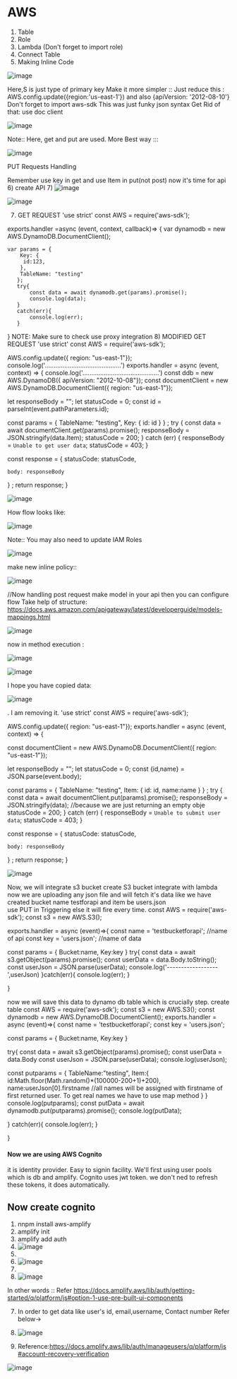 # AWS
1) Table
2) Role
3) Lambda (Don't forget to import role)
4) Connect Table
5) Making Inline Code

![image](https://user-images.githubusercontent.com/70058068/120980481-4a442800-c794-11eb-8c5d-deeaae63f192.png)

Here,S is just type of primary key
Make it more simpler :: Just reduce this : AWS.config.update({region:'us-east-1'}) and also {apiVersion: '2012-08-10'}
Don't forget to import aws-sdk
This was just funky json syntax
Get Rid of that:
use doc client

![image](https://user-images.githubusercontent.com/70058068/120982342-3ef1fc00-c796-11eb-84ad-94a55195bc8a.png)

Note:: Here, get and put are used.
More Best way ::: 

![image](https://user-images.githubusercontent.com/70058068/120985386-30591400-c799-11eb-8fc7-031de5c5e83d.png)

PUT Requests Handling
 
Remember use key in get and use Item in put(not post)
now it's time for api
6) create API
7) 
![image](https://user-images.githubusercontent.com/70058068/121002251-c7c66300-c7a9-11eb-8e4e-0bf0ff85e703.png)

![image](https://user-images.githubusercontent.com/70058068/121002494-065c1d80-c7aa-11eb-95bf-e7ecad4dc529.png)

7)   GET REQUEST
'use strict'
const AWS = require('aws-sdk');

exports.handler =async (event, context, callback)=> {
var dynamodb = new AWS.DynamoDB.DocumentClient();
    
    var params = {
        Key: {
         id:123,
        }, 
        TableName: "testing"
       };
       try{
           const data = await dynamodb.get(params).promise();
           console.log(data);
       }
       catch(err){
           console.log(err);
       }
}
NOTE: Make sure to check use proxy integration
8) MODIFIED GET REQUEST
'use strict'
const AWS = require('aws-sdk');

AWS.config.update({ region: "us-east-1"});
console.log('...........................................')
exports.handler = async (event, context) => {
  console.log('...........................................')
  const ddb = new AWS.DynamoDB({ apiVersion: "2012-10-08"});
  const documentClient = new AWS.DynamoDB.DocumentClient({ region: "us-east-1"});

  let responseBody = "";
  let statusCode = 0;
  const id = parseInt(event.pathParameters.id);

  const params = {
    TableName: "testing",
    Key: {
      id: id
    }
  }
;
  try {
    const data = await documentClient.get(params).promise();
    responseBody = JSON.stringify(data.Item);
    statusCode = 200;
  } catch (err) {
    responseBody = `Unable to get user data`;
    statusCode = 403;
  }

  const response = {
    statusCode: statusCode,
   
    body: responseBody
  }
;
  return response;
}

![image](https://user-images.githubusercontent.com/70058068/121108440-6218bc00-c827-11eb-9883-e430ed25d324.png)

How flow looks like:

![image](https://user-images.githubusercontent.com/70058068/121108502-7c529a00-c827-11eb-8201-9f4ee00e7032.png)

Note:: You may also need to update IAM Roles 

![image](https://user-images.githubusercontent.com/70058068/121108729-e10df480-c827-11eb-8587-e297e8301cef.png)

make new inline policy::

![image](https://user-images.githubusercontent.com/70058068/121108887-28948080-c828-11eb-9df3-4f2ec7151fbb.png)

//Now handling post request
make model in your api then you can configure flow
Take help of structure: https://docs.aws.amazon.com/apigateway/latest/developerguide/models-mappings.html

![image](https://user-images.githubusercontent.com/70058068/121111977-63e57e00-c82d-11eb-8405-47d8ccf328bb.png)

now in method execution : 

![image](https://user-images.githubusercontent.com/70058068/121112343-e4a47a00-c82d-11eb-8dd7-5098e0722aab.png)

![image](https://user-images.githubusercontent.com/70058068/121112364-ecfcb500-c82d-11eb-9193-c1476ecf0dd5.png)

I hope you have copied data:

![image](https://user-images.githubusercontent.com/70058068/121113035-faff0580-c82e-11eb-8ab4-b032c16e8aef.png)

. I am removing it.
'use strict'
const AWS = require('aws-sdk');

AWS.config.update({ region: "us-east-1"});
exports.handler = async (event, context) => {
  
  
  const documentClient = new AWS.DynamoDB.DocumentClient({ region: "us-east-1"});

  let responseBody = "";
  let statusCode = 0;
  const {id,name} = JSON.parse(event.body);

  const params = {
    TableName: "testing",
    Item: {
      id: id,
      name:name
    }
  }
;
  try {
    const data = await documentClient.put(params).promise();
    responseBody = JSON.stringify(data);    //because we are just returning an empty obje
    statusCode = 200;
  } catch (err) {
    responseBody = `Unable to submit user data`;
    statusCode = 403;
  }

  const response = {
    statusCode: statusCode,
   
    body: responseBody
  }
;
  return response;
}

![image](https://user-images.githubusercontent.com/70058068/121114294-166b1000-c831-11eb-817b-405d4be60bfa.png)


Now, we will integrate s3 bucket
create S3 bucket
integrate with lambda
now we are uploading any json file and will fetch it's data
like we have created bucket name testforapi and item be users.json  
use PUT in Triggering else it will fire every time.
const AWS = require('aws-sdk');
const s3 = new AWS.S3(); 

exports.handler = async (event)=>{
  const name = 'testbucketforapi';   //name of api
  const key = 'users.json';          //name of data
  
  const params = {
    Bucket:name,
    Key:key
  }
  try{
  const data = await s3.getObject(params).promise();
  const userData = data.Body.toString();
  const userJson = JSON.parse(userData);
  console.log('------------------',userJson)
  }catch(err){
    console.log(err);
  }
    
  }

now we will save this data to dynamo db table which is crucially step.
create table
const AWS = require('aws-sdk');
const s3 = new AWS.S3(); 
const dynamodb = new AWS.DynamoDB.DocumentClient();
exports.handler = async (event)=>{
  const name = 'testbucketforapi';
  const key = 'users.json';
  
  const params = {
    Bucket:name,
    Key:key
  }
 
  
  try{
  const data = await s3.getObject(params).promise();
  const userData = data.Body
  const userJson = JSON.parse(userData);
  console.log(userJson);
  
  
  
   const putparams = {
    TableName:"testing",
    Item:{
      id:Math.floor(Math.random()*(100000-200+1)+200),
      name:userJson[0].firstname                         //all names will be assigned with firstname of first returned user. To get real names we have to use map method
    }
  }
  console.log(putparams);
  const putData = await dynamodb.put(putparams).promise();
  console.log(putData);
  
  }
  catch(err){
    console.log(err);
  }
    
  }
  <h4>Now we are using AWS Cognito</h4>
  it is identity provider.
  Easy to signin facility.
  We'll first using user pools which is db and amplify.
  Cognito uses jwt token.
  we don't ned to refresh these tokens, it does automatically.
  
<h2> Now create cognito </h2>
 
1) nnpm install aws-amplify
2) amplify init
3) amplify add auth
4) ![image](https://user-images.githubusercontent.com/70058068/121204530-91b1dd80-c894-11eb-9935-662e86e9bf5f.png)
5) 
6) ![image](https://user-images.githubusercontent.com/70058068/121204897-db9ac380-c894-11eb-83f3-81076ee0d825.png)
7) 
8) ![image](https://user-images.githubusercontent.com/70058068/121205143-0be26200-c895-11eb-85d1-003fd6abdbd2.png)


 In other words :: Refer https://docs.amplify.aws/lib/auth/getting-started/q/platform/js#option-1-use-pre-built-ui-components
 
 7) In order to get data like user's id, email,username, Contact number Refer below->
 
 9) ![image](https://user-images.githubusercontent.com/70058068/121205432-49df8600-c895-11eb-8699-860142c47735.png)

 11) Reference:https://docs.amplify.aws/lib/auth/manageusers/q/platform/js#account-recovery-verification

![image](https://user-images.githubusercontent.com/70058068/121205757-8e6b2180-c895-11eb-8512-c117ff600faa.png)

